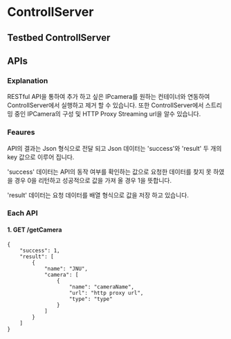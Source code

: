 # ControllServer

## Testbed ControllServer

## APIs

### Explanation

RESTful API을 통하여 추가 하고 싶은 IPcamera를 원하는 컨테이너와 연동하여 ControllServer에서 실행하고 제거 할 수 있습니다.
또한 ControllServer에서 스트리밍 중인 IPCamera의 구성 및 HTTP Proxy Streaming url을 알수 있습니다.

### Feaures

API의 결과는 Json 형식으로 전달 되고 Json 데이터는 'success'와 'result' 두 개의 key 값으로 이루어 집니다.

'success' 데이터는 API의 동작 여부를 확인하는 값으로 요청한 데이터를 찾지 못 하였을 경우 0을 리턴하고 성공적으로 값을 가져 올 경우 1을 뜻합니다.

'result' 데이터는 요청 데이터를 배열 형식으로 값을 저장 하고 있습니다.


### Each API

#### 1. GET /getCamera

```
{
    "success": 1,
    "result": [
        {
            "name": "JNU",
            "camera": [
                {
                    "name": "cameraName",
                    "url": "http proxy url",
                    "type": "type"
                }
            ]
        }
    ]
}
```
